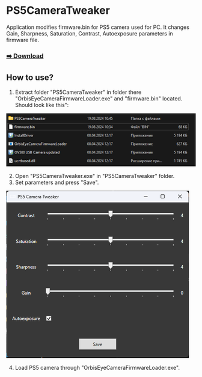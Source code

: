 # PS5CameraTweaker
Application modifies firmware.bin for PS5 camera used for PC.
It changes Gain, Sharpness, Saturation, Contrast, Autoexposure parameters in firmware file.

### [:arrow_right: Download](https://github.com/PavlikBender/PS5CameraTweaker/releases/download/v1.0/PS5CameraTweaker.zip)

## How to use?

1. Extract folder "PS5CameraTweaker" in folder there "OrbisEyeCameraFirmwareLoader.exe" and "firmware.bin" located. Should look like this":

![](/Folder.png)

2. Open "PS5CameraTweaker.exe" in "PS5CameraTweaker" folder.
3. Set parameters and press "Save".

![](/App.png)

4. Load PS5 camera through "OrbisEyeCameraFirmwareLoader.exe".
